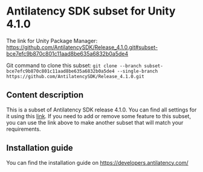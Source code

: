 # Antilatency SDK subset for Unity 4.1.0

The link for Unity Package Manager: https://github.com/AntilatencySDK/Release_4.1.0.git#subset-bce7efc9b870c801c11aad8be635a6832b0a5de4

Git command to clone this subset: `git clone --branch subset-bce7efc9b870c801c11aad8be635a6832b0a5de4 --single-branch https://github.com/AntilatencySDK/Release_4.1.0.git`

## Content description

This is a subset of Antilatency SDK release 4.1.0. You can find all settings for it using this [link](https://developers.antilatency.com/Sdk/Configurator_en.html#{"Libraries":{"AltEnvironmentAdditionalMarkers":true,"AltEnvironmentArbitrary2D":true,"AltEnvironmentHorizontalGrid":true,"AltEnvironmentPillars":true,"AltEnvironmentSelector":true,"AltTracking":true,"Bracer":false,"DeviceNetwork":true,"HardwareExtensionInterface":true,"IllumetryDisplay":false,"RadioMetrics":false,"StereoGlasses":false,"StorageClient":true,"TrackingAlignment":true},"OS":{"Android":{"aar":true},"Linux":{"x86_64":false},"WindowsDesktop":{"x64":true,"x86":false},"WindowsUWP":{"arm64-v8a":false,"armeabi-v7a":false,"x64":false}},"Release":"4.1.0","Target":"Unity","TargetSettings":{"Components":{"AltEnvironmentComponents":true,"AltTrackingComponents":true,"BracerComponents":false,"DeviceNetworkComponents":true,"StorageClientComponents":true},"MathTypes":"UnityEngine.Math","UnityComponents":true,"UnityVersion":"2019.x"}}). If you need to add or remove some feature to this subset, you can use the link above to make another subset that will match your requirements.

## Installation guide

You can find the installation guide on https://developers.antilatency.com/